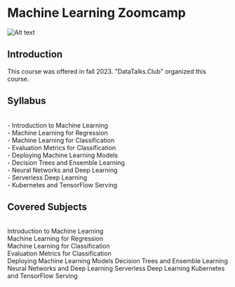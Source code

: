 # Machine Learning Zoomcamp


![Alt text](https://secure.meetupstatic.com/photos/event/c/0/e/f/600_501229391.jpeg)


## Introduction

This course was offered in fall 2023. "DataTalks.Club" organized this course.

## Syllabus
<br> - Introduction to Machine Learning
<br> - Machine Learning for Regression
<br> - Machine Learning for Classification
<br> - Evaluation Metrics for Classification
<br>- Deploying Machine Learning Models
<br>- Decision Trees and Ensemble Learning
<br>- Neural Networks and Deep Learning
<br>- Serverless Deep Learning
<br>- Kubernetes and TensorFlow Serving

## Covered Subjects
<br> Introduction to Machine Learning
<br> Machine Learning for Regression
<br> Machine Learning for Classification
<br> Evaluation Metrics for Classification
<br> Deploying Machine Learning Models
Decision Trees and Ensemble Learning
Neural Networks and Deep Learning
Serverless Deep Learning
Kubernetes and TensorFlow Serving
